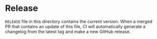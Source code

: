 # Release

`RELEASE` file in this directory contains the current version.
When a merged PR that contains an update of this file, CI will automatically generate a changelog from the latest tag and make a new GitHub release.
